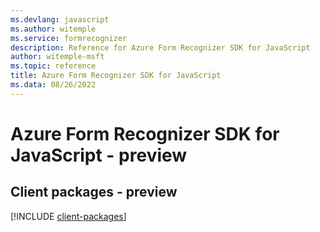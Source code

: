 ```yaml
---
ms.devlang: javascript
ms.author: witemple
ms.service: formrecognizer
description: Reference for Azure Form Recognizer SDK for JavaScript
author: witemple-msft
ms.topic: reference
title: Azure Form Recognizer SDK for JavaScript
ms.data: 08/26/2022
---
```

# Azure Form Recognizer SDK for JavaScript - preview

## Client packages - preview
[!INCLUDE [client-packages](form-recognizer-client-index.md)]